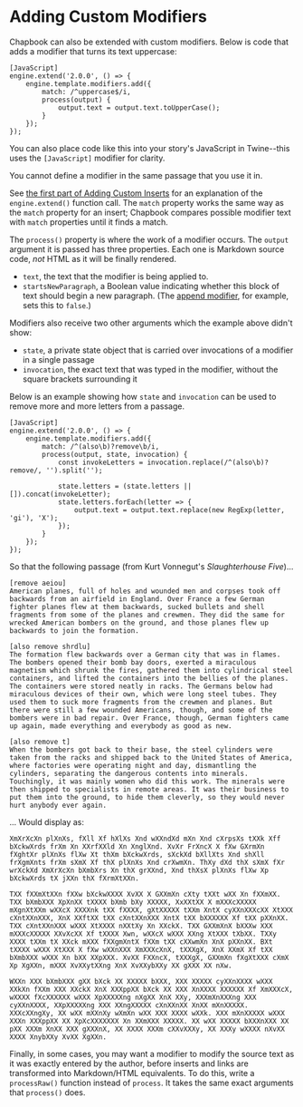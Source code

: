 # Adding Custom Modifiers

Chapbook can also be extended with custom modifiers. Below is code that adds a
modifier that turns its text uppercase:

```
[JavaScript]
engine.extend('2.0.0', () => {
	engine.template.modifiers.add({
		match: /^uppercase$/i,
		process(output) {
			output.text = output.text.toUpperCase();
		}
	});
});
```

You can also place code like this into your story's JavaScript in Twine--this
uses the `[JavaScript]` modifier for clarity.

<aside data-hint="danger">
You cannot define a modifier in the same passage that you use it in.
</aside>

See [the first part of Adding Custom Inserts](adding-custom-inserts.md) for an
explanation of the `engine.extend()` function call. The `match` property works
the same way as the `match` property for an insert; Chapbook compares possible
modifier text with `match` properties until it finds a match.

The `process()` property is where the work of a modifier occurs. The `output`
argument it is passed has three properties. Each one is Markdown source code,
_not_ HTML as it will be finally rendered.

- `text`, the text that the modifier is being applied to.
- `startsNewParagraph`, a Boolean value indicating whether this block of text
  should begin a new paragraph. (The [append
  modifier](../modifiers-and-inserts/delayed-text.md), for example, sets this to
  `false`.)

Modifiers also receive two other arguments which the example above didn't show:

- `state`, a private state object that is carried over invocations of a modifier
  in a single passage
- `invocation`, the exact text that was typed in the modifier, without the
  square brackets surrounding it

Below is an example showing how `state` and `invocation` can be used to remove
more and more letters from a passage.

```
[JavaScript]
engine.extend('2.0.0', () => {
	engine.template.modifiers.add({
		match: /^(also\b)?remove\b/i,
		process(output, state, invocation) {
			const invokeLetters = invocation.replace(/^(also\b)?remove/, '').split('');

			state.letters = (state.letters || []).concat(invokeLetter);
			state.letters.forEach(letter => {
				output.text = output.text.replace(new RegExp(letter, 'gi'), 'X');
			});
		}
	});
});
```

So that the following passage (from Kurt Vonnegut's _Slaughterhouse Five_)...

```
[remove aeiou]
American planes, full of holes and wounded men and corpses took off backwards from an airfield in England. Over France a few German fighter planes flew at them backwards, sucked bullets and shell fragments from some of the planes and crewmen. They did the same for wrecked American bombers on the ground, and those planes flew up backwards to join the formation.

[also remove shrdlu]
The formation flew backwards over a German city that was in flames. The bombers opened their bomb bay doors, exerted a miraculous magnetism which shrunk the fires, gathered them into cylindrical steel containers, and lifted the containers into the bellies of the planes. The containers were stored neatly in racks. The Germans below had miraculous devices of their own, which were long steel tubes. They used them to suck more fragments from the crewmen and planes. But there were still a few wounded Americans, though, and some of the bombers were in bad repair. Over France, though, German fighters came up again, made everything and everybody as good as new.

[also remove t]
When the bombers got back to their base, the steel cylinders were taken from the racks and shipped back to the United States of America, where factories were operating night and day, dismantling the cylinders, separating the dangerous contents into minerals. Touchingly, it was mainly women who did this work. The minerals were then shipped to specialists in remote areas. It was their business to put them into the ground, to hide them cleverly, so they would never hurt anybody ever again.
```

... Would display as:

    XmXrXcXn plXnXs, fXll Xf hXlXs Xnd wXXndXd mXn Xnd cXrpsXs tXXk Xff bXckwXrds frXm Xn XXrfXXld Xn XnglXnd. XvXr FrXncX X fXw GXrmXn fXghtXr plXnXs flXw Xt thXm bXckwXrds, sXckXd bXllXts Xnd shXll frXgmXnts frXm sXmX Xf thX plXnXs Xnd crXwmXn. ThXy dXd thX sXmX fXr wrXckXd XmXrXcXn bXmbXrs Xn thX grXXnd, Xnd thXsX plXnXs flXw Xp bXckwXrds tX jXXn thX fXrmXtXXn.

    TXX fXXmXtXXn fXXw bXckwXXXX XvXX X GXXmXn cXty tXXt wXX Xn fXXmXX. TXX bXmbXXX XpXnXX tXXXX bXmb bXy XXXXX, XxXXtXX X mXXXcXXXXX mXgnXtXXm wXXcX XXXXnk tXX fXXXX, gXtXXXXX tXXm XntX cyXXnXXXcXX XtXXX cXntXXnXXX, XnX XXftXX tXX cXntXXnXXX XntX tXX bXXXXXX Xf tXX pXXnXX. TXX cXntXXnXXX wXXX XtXXXX nXXtXy Xn XXckX. TXX GXXmXnX bXXXw XXX mXXXcXXXXX XXvXcXX Xf tXXXX Xwn, wXXcX wXXX XXng XtXXX tXbXX. TXXy XXXX tXXm tX XXck mXXX fXXgmXntX fXXm tXX cXXwmXn XnX pXXnXX. BXt tXXXX wXXX XtXXX X fXw wXXnXXX XmXXXcXnX, tXXXgX, XnX XXmX Xf tXX bXmbXXX wXXX Xn bXX XXpXXX. XvXX FXXncX, tXXXgX, GXXmXn fXgXtXXX cXmX Xp XgXXn, mXXX XvXXytXXng XnX XvXXybXXy XX gXXX XX nXw.

    WXXn XXX bXmbXXX gXX bXck XX XXXXX bXXX, XXX XXXXX cyXXnXXXX wXXX XXkXn fXXm XXX XXckX XnX XXXppXX bXck XX XXX XnXXXX XXXXXX Xf XmXXXcX, wXXXX fXcXXXXXX wXXX XpXXXXXng nXgXX XnX XXy, XXXmXnXXXng XXX cyXXnXXXX, XXpXXXXXng XXX XXngXXXXX cXnXXnXX XnXX mXnXXXXX. XXXcXXngXy, XX wXX mXXnXy wXmXn wXX XXX XXXX wXXk. XXX mXnXXXXX wXXX XXXn XXXppXX XX XpXcXXXXXXX Xn XXmXXX XXXXX. XX wXX XXXXX bXXXnXXX XX pXX XXXm XnXX XXX gXXXnX, XX XXXX XXXm cXXvXXXy, XX XXXy wXXXX nXvXX XXXX XnybXXy XvXX XgXXn.

Finally, in some cases, you may want a modifier to modify the source text as it
was exactly entered by the author, before inserts and links are transformed into
Markdown/HTML equivalents. To do this, write a `processRaw()` function instead
of `process`. It takes the same exact arguments that `process()` does.

